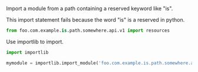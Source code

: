 Import a module from a path containing a reserved keyword like "is".

This import statement fails because the word "is" is a reserved in python.
```python
from foo.com.example.is.path.somewhere.api.v1 import resources
```
Use importlib to import.
```python
import importlib

mymodule = importlib.import_module('foo.com.example.is.path.somewhere.api.v1.resources')
```